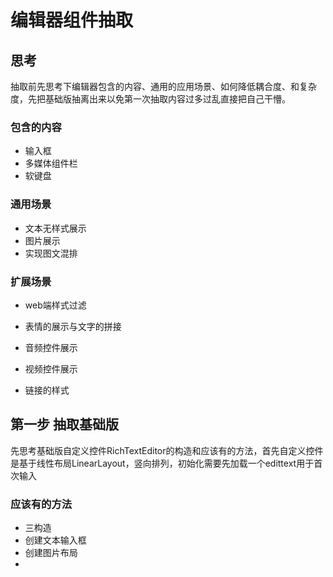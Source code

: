 # 编辑器组件抽取

## 思考

抽取前先思考下编辑器包含的内容、通用的应用场景、如何降低耦合度、和复杂度，先把基础版抽离出来以免第一次抽取内容过多过乱直接把自己干懵。

### 包含的内容

* 输入框
* 多媒体组件栏
* 软键盘

### 通用场景

* 文本无样式展示
* 图片展示
* 实现图文混排

### 扩展场景

* web端样式过滤


* 表情的展示与文字的拼接

* 音频控件展示

* 视频控件展示

* 链接的样式

## 第一步 抽取基础版

先思考基础版自定义控件RichTextEditor的构造和应该有的方法，首先自定义控件是基于线性布局LinearLayout，竖向排列，初始化需要先加载一个edittext用于首次输入

### 应该有的方法

* 三构造
* 创建文本输入框
* 创建图片布局
* ​






